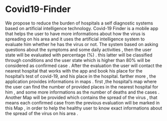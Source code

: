 # Covid19-Finder
We propose to reduce the burden of hospitals a self diagnostic systems based on artificial intelligence technology. Covid-19 Finder is a mobile app that helps the user to have more informations about  how the virus is spreading on his area and it uses the artificial intelligence system to evaluate him whether he has the virus or not. The system based on asking questions about the symptoms and some daily activities , then the user state  will be evaluated  with percentage (%) . this latter will be classified through   conditions   and the user state which is higher than 80% will be considered as confirmed case .  After the evaluation the user will contact the nearest hospital that works with the app and book his place  for the hospital’s test of covid-19, and his place in the hospital. farther more , the application provides informations in maps . first ,the hospital’s map where the user can find the number of provided places in the nearest hospital for him , and some more informations as the number of deaths and the cases . Another Map will be provided which contains the spread of the virus , that means each confirmed case from the previous evaluation will be marked  in this Map  , in order to help the healthy user to know exact informations about  the spread of the virus on his area .

